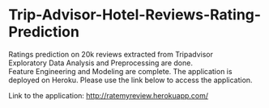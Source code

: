 # Trip-Advisor-Hotel-Reviews-Rating-Prediction
Ratings prediction on 20k reviews extracted from Tripadvisor   
Exploratory Data Analysis and Preprocessing are done.  
Feature Engineering and Modeling are complete.
The application is deployed on Heroku. Please use the link below to access the application.

Link to the application: http://ratemyreview.herokuapp.com/
